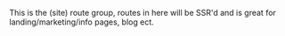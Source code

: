 This is the (site) route group, routes in here will be SSR'd and is great for landing/marketing/info pages, blog ect.
